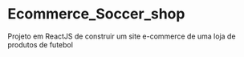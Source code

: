 # Ecommerce_Soccer_shop
Projeto em ReactJS de construir um site e-commerce de uma loja de produtos de futebol
